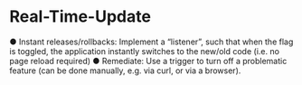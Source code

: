 # Real-Time-Update
● Instant releases/rollbacks: Implement a “listener”, such that when the flag is toggled, the
application instantly switches to the new/old code (i.e. no page reload required)
● Remediate: Use a trigger to turn off a problematic feature (can be done manually, e.g. via
curl, or via a browser).
